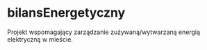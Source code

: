# bilansEnergetyczny
Projekt wspomagający zarządzanie zużywaną/wytwarzaną energią elektryczną w mieście.
